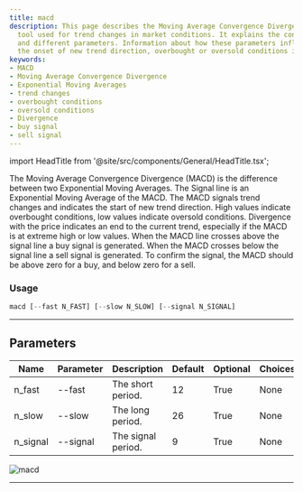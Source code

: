```yaml
---
title: macd
description: This page describes the Moving Average Convergence Divergence (MACD)
  tool used for trend changes in market conditions. It explains the concept, usage
  and different parameters. Information about how these parameters influence and indicate
  the onset of new trend direction, overbought or oversold conditions is also provided.
keywords:
- MACD
- Moving Average Convergence Divergence
- Exponential Moving Averages
- trend changes
- overbought conditions
- oversold conditions
- Divergence
- buy signal
- sell signal
---
```


import HeadTitle from '@site/src/components/General/HeadTitle.tsx';

<HeadTitle title="forex /ta/macd - Reference | OpenBB Terminal Docs" />

The Moving Average Convergence Divergence (MACD) is the difference between two Exponential Moving Averages. The Signal line is an Exponential Moving Average of the MACD. The MACD signals trend changes and indicates the start of new trend direction. High values indicate overbought conditions, low values indicate oversold conditions. Divergence with the price indicates an end to the current trend, especially if the MACD is at extreme high or low values. When the MACD line crosses above the signal line a buy signal is generated. When the MACD crosses below the signal line a sell signal is generated. To confirm the signal, the MACD should be above zero for a buy, and below zero for a sell.

### Usage

```python wordwrap
macd [--fast N_FAST] [--slow N_SLOW] [--signal N_SIGNAL]
```

---

## Parameters

| Name | Parameter | Description | Default | Optional | Choices |
| ---- | --------- | ----------- | ------- | -------- | ------- |
| n_fast | --fast | The short period. | 12 | True | None |
| n_slow | --slow | The long period. | 26 | True | None |
| n_signal | --signal | The signal period. | 9 | True | None |

![macd](https://user-images.githubusercontent.com/46355364/154311220-d18eb93e-76b3-4abb-b9c6-86484f462c55.png)

---
